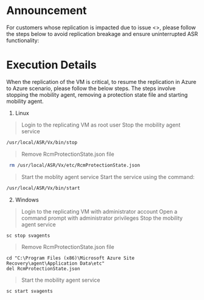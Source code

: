 # Announcement

For customers whose replication is impacted due to issue <>, please follow the steps below to avoid replication breakage and ensure uninterrupted ASR functionality:

# Execution Details

When the replication of the VM is critical, to resume the replication in Azure to Azure scenario, please follow the below steps. The steps involve stopping the mobility agent, removing a protection state file and starting mobility agent.


1. Linux
> Login to the replicating VM as root user
> Stop the mobility agent service
  ```sh
  /usr/local/ASR/Vx/bin/stop
  ```
> Remove RcmProtectionState.json file
  ```sh
   rm /usr/local/ASR/Vx/etc/RcmProtectionState.json 
  ```
> Start the moblity agent service
 Start the service using the command:
  ```sh
  /usr/local/ASR/Vx/bin/start
  ```
  
2. Windows
> Login to the replicating VM with administrator account
> Open a command prompt with administrator privileges
> Stop the mobility agent service
  ```
  sc stop svagents
  ```
> Remove RcmProtectionState.json file
   ```
  cd "C:\Program Files (x86)\Microsoft Azure Site Recovery\agent\Application Data\etc"
  del RcmProtectionState.json
  ```
> Start the mobility agent service
  ```
  sc start svagents
  ```
